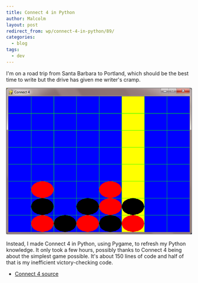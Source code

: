 ```yaml
---
title: Connect 4 in Python
author: Malcolm
layout: post
redirect_from: wp/connect-4-in-python/89/
categories:
  - blog
tags:
  - dev
---
```


I'm on a road trip from Santa Barbara to Portland, which should be the best time to write but the drive has given me writer's cramp.

![Connect 4](/assets/connect4.png)

Instead, I made Connect 4 in Python, using Pygame, to refresh my Python knowledge. It only took a few hours, possibly thanks to Connect 4 being about the simplest game possible. It's about 150 lines of code and half of that is my inefficient victory-checking code.

  * [Connect 4 source][1]

 [1]: /assets/connect4.zip